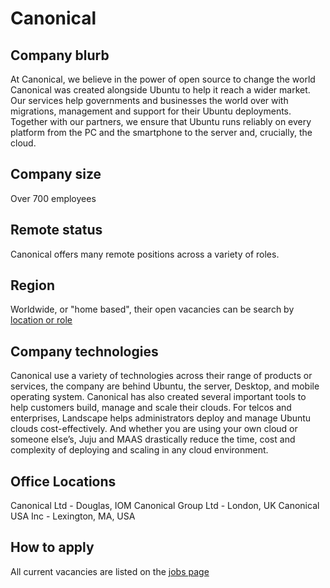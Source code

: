 # Canonical

## Company blurb

At Canonical, we believe in the power of open source to change the world
Canonical was created alongside Ubuntu to help it reach a wider market. Our services help governments and businesses the world over with migrations, management and support for their Ubuntu deployments. Together with our partners, we ensure that Ubuntu runs reliably on every platform from the PC and the smartphone to the server and, crucially, the cloud.

## Company size

Over 700 employees

## Remote status

Canonical offers many remote positions across a variety of roles.

## Region

Worldwide, or "home based", their open vacancies can be search by [location or role](https://ldd.tbe.taleo.net/ldd03/ats/careers/jobSearch.jsp?org=CANONICAL&cws=1&rid=86&org=CANONICAL)

## Company technologies

Canonical use a variety of technologies across their range of products or services, the company are behind Ubuntu, the server, Desktop, and mobile operating system.
Canonical has also created several important tools to help customers build, manage and scale their clouds. For telcos and enterprises, Landscape helps administrators deploy and manage Ubuntu clouds cost-effectively. And whether you are using your own cloud or someone else’s, Juju and MAAS drastically reduce the time, cost and complexity of deploying and scaling in any cloud environment.

## Office Locations

Canonical Ltd - Douglas, IOM
Canonical Group Ltd - London, UK
Canonical USA Inc - Lexington, MA, USA

## How to apply

All current vacancies are listed on the [jobs page](http://www.canonical.com/careers/all-vacancies)
